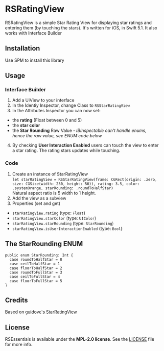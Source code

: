 # RSRatingView

RSRatingView is a simple Star Rating View for displaying star ratings and entering them (by touching the stars). It's written for iOS, in Swift 5.1. It also works with Interface Builder

## Installation
Use SPM to install this library

## Usage
### Interface Builder
1. Add a UIView to your interface
2. In the Identiy Inspector, change Class to `RSStarRatingView`
3. In the Attributes Inspector you can now set:
 * the **rating** (Float between 0 and 5)
 * the **star color**
 * the **Star Rounding** Raw Value - *IBInspectable can't handle enums, hence the raw value, see ENUM code below*
4. By checking **User Interaction Enabled** users can touch the view to enter a star rating. The rating stars updates while touching.

### Code
1. Create an instance of StarRatingView  
`let starRatingView = RSStarRatingView(frame: CGRect(origin: .zero, size: CGSize(width: 250, height: 50)), rating: 3.5, color: .systemOrange, starRounding: .roundToHalfStar)`  
Natural aspect ratio is 5 width to 1 height. 
2. Add the view as a subview
3. Properties (set and get)
 * `starRatingView.rating` (type: `Float`)
 * `starRatingView.starColor` (type: `UIColor`)
 * `starRatingView.starRounding` (type: `StarRounding`)
 * `starRatingView.isUserInteractionEnabled` (type: `Bool`)

## The StarRounding ENUM
`public enum StarRounding: Int {`  
`  case roundToHalfStar = 0`  
`  case ceilToHalfStar = 1`  
`  case floorToHalfStar = 2`  
`  case roundToFullStar = 3`  
`  case ceilToFullStar = 4`  
`  case floorToFullStar = 5`  
`}`

## Credits
Based on [guidove's StarRatingView](https://github.com/guidove/StarRatingView)

## License

RSEssentials is available under the **MPL-2.0 license**. See the [LICENSE](https://github.com/rursache/RSRatingView/blob/master/LICENSE) file for more info.
